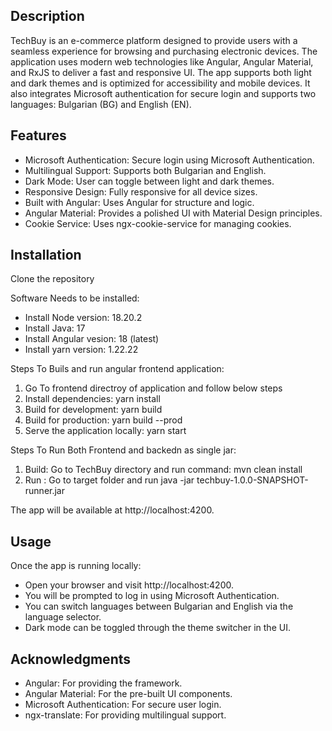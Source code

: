## Description

TechBuy is an e-commerce platform designed to provide users with a seamless experience for browsing and purchasing electronic devices.
The application uses modern web technologies like Angular, Angular Material, and RxJS to deliver a fast and responsive UI.
The app supports both light and dark themes and is optimized for accessibility and mobile devices.
It also integrates Microsoft authentication for secure login and supports two languages: Bulgarian (BG) and English (EN).

## Features

- Microsoft Authentication: Secure login using Microsoft Authentication.
- Multilingual Support: Supports both Bulgarian and English.
- Dark Mode: User can toggle between light and dark themes.
- Responsive Design: Fully responsive for all device sizes.
- Built with Angular: Uses Angular for structure and logic.
- Angular Material: Provides a polished UI with Material Design principles.
- Cookie Service: Uses ngx-cookie-service for managing cookies.

## Installation

Clone the repository

Software Needs to be installed:

- Install Node version: 18.20.2
- Install Java: 17
- Install Angular vesion: 18 (latest)
- Install yarn version: 1.22.22

Steps To Buils and run angular frontend application:
1. Go To frontend directroy of application and follow below steps
2. Install dependencies:  yarn install
3. Build for development: yarn build
4. Build for production: yarn build --prod
5. Serve the application locally: yarn start

Steps To Run Both Frontend and backedn as single jar:
1. Build: Go to TechBuy directory and run command:  mvn clean install 
2. Run : Go to target folder and run java -jar techbuy-1.0.0-SNAPSHOT-runner.jar

The app will be available at http://localhost:4200.

## Usage

Once the app is running locally:

- Open your browser and visit http://localhost:4200.
- You will be prompted to log in using Microsoft Authentication.
- You can switch languages between Bulgarian and English via the language selector.
- Dark mode can be toggled through the theme switcher in the UI.

## Acknowledgments

- Angular: For providing the framework.
- Angular Material: For the pre-built UI components.
- Microsoft Authentication: For secure user login.
- ngx-translate: For providing multilingual support.